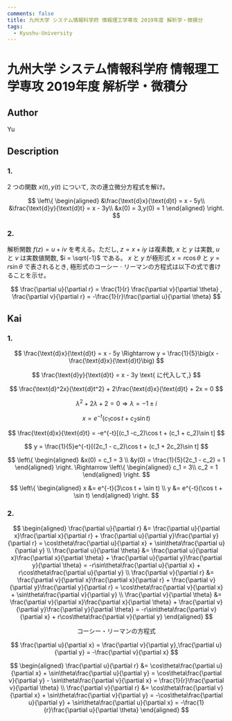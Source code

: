 ```yaml
---
comments: false
title: 九州大学 システム情報科学府 情報理工学専攻 2019年度 解析学・微積分
tags:
  - Kyushu-University
---
```

# 九州大学 システム情報科学府 情報理工学専攻 2019年度 解析学・微積分

## **Author**
Yu

## **Description**
### 1.
$2$ つの関数 $x(t),y(t)$ について, 次の連立微分方程式を解け。

$$
\left\{
\begin{aligned}
&\frac{\text{d}x}{\text{d}t} = x - 5y\\
&\frac{\text{d}y}{\text{d}t} = x - 3y\\
&x(0) = 3,y(0) = 1 
\end{aligned}
\right.
$$

### 2.
解析関数 $f(z) = u + iv$ を考える。ただし, $z = x + iy$ は複素数, $x$ と $y$ は実数, $u$ と $v$ は実数値関数, $i = \sqrt{-1}$ である。 $x$ と $y$ が極形式 $x = r\cos \theta$ と $y = r\sin \theta$ で表されるとき, 極形式のコーシー $\cdot$ リーマンの方程式は以下の式で書けることを示せ。

$$
\frac{\partial u}{\partial r} = \frac{1}{r} \frac{\partial v}{\partial \theta} , \frac{\partial v}{\partial r} = -\frac{1}{r}\frac{\partial u}{\partial \theta}
$$

## **Kai** 
### 1.

$$
\frac{\text{d}x}{\text{d}t} = x - 5y \Rightarrow y = \frac{1}{5}\big(x - \frac{\text{d}x}{\text{d}t}\big)
$$

$$
\frac{\text{d}y}{\text{d}t} = x - 3y \text{ に代入して,}
$$

$$
\frac{\text{d}^2x}{\text{d}t^2} + 2\frac{\text{d}x}{\text{d}t} + 2x = 0 
$$

$$
\lambda^2 + 2\lambda + 2 = 0 \Rightarrow \lambda = -1 \pm i
$$

$$
x = e^{-t}(c_1\cos t + c_2\sin t)
$$

$$
\frac{\text{d}x}{\text{d}t} = -e^{-t}[(c_1 -c_2)\cos t + (c_1 + c_2)\sin t]
$$

$$
y = \frac{1}{5}e^{-t}[(2c_1 - c_2)\cos t + (c_1 + 2c_2)\sin t]
$$

$$
\left\{
\begin{aligned}
&x(0) = c_1 = 3 \\
&y(0) = \frac{1}{5}(2c_1 - c_2) = 1
\end{aligned}
\right.
\Rightarrow
\left\{
\begin{aligned}
c_1 = 3\\
c_2 = 1
\end{aligned}
\right.
$$

$$
\left\{
\begin{aligned}
x &= e^{-t}(3\cos t + \sin t) \\
y &= e^{-t}(\cos t + \sin t)
\end{aligned}
\right.
$$

### 2.

$$
\begin{aligned}
\frac{\partial u}{\partial r} &= \frac{\partial u}{\partial x}\frac{\partial x}{\partial r} + \frac{\partial u}{\partial y}\frac{\partial y}{\partial r} = \cos\theta\frac{\partial u}{\partial x} + \sin\theta\frac{\partial u}{\partial y} \\
\frac{\partial u}{\partial \theta} &= \frac{\partial u}{\partial x}\frac{\partial x}{\partial \theta} + \frac{\partial u}{\partial y}\frac{\partial y}{\partial \theta} = -r\sin\theta\frac{\partial u}{\partial x} + r\cos\theta\frac{\partial u}{\partial y} \\
\frac{\partial v}{\partial r} &= \frac{\partial v}{\partial x}\frac{\partial x}{\partial r} + \frac{\partial v}{\partial y}\frac{\partial y}{\partial r} = \cos\theta\frac{\partial v}{\partial x} + \sin\theta\frac{\partial v}{\partial y} \\
\frac{\partial v}{\partial \theta} &= \frac{\partial v}{\partial x}\frac{\partial x}{\partial \theta} + \frac{\partial v}{\partial y}\frac{\partial y}{\partial \theta} = -r\sin\theta\frac{\partial v}{\partial x} + r\cos\theta\frac{\partial v}{\partial y}
\end{aligned}
$$

$$
\text{コーシー・リーマンの方程式}
$$

$$
\frac{\partial u}{\partial x} = \frac{\partial v}{\partial y},\frac{\partial u}{\partial y} = -\frac{\partial v}{\partial x}
$$

$$
\begin{aligned}
\frac{\partial u}{\partial r} &= \cos\theta\frac{\partial u}{\partial x} + \sin\theta\frac{\partial u}{\partial y} = \cos\theta\frac{\partial v}{\partial y} - \sin\theta\frac{\partial v}{\partial x} = \frac{1}{r}\frac{\partial v}{\partial \theta} \\
\frac{\partial v}{\partial r} &= \cos\theta\frac{\partial v}{\partial x} + \sin\theta\frac{\partial v}{\partial y} = -\cos\theta\frac{\partial u}{\partial y} + \sin\theta\frac{\partial u}{\partial x} = -\frac{1}{r}\frac{\partial u}{\partial \theta}
\end{aligned}
$$